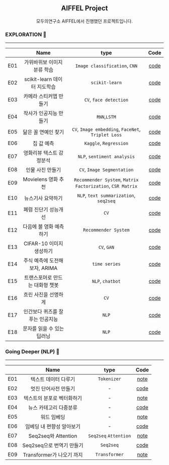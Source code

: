 



## <center> AIFFEL Project</center>


<center>모두의연구소 AIFFEL에서 진행했던  프로젝트입니다.</center>

### EXPLORATION 🚀
---
|   |    Name    | type  | Code |
|---|:----------:|:------------:| :--------------: | 
| E01 | 가위바위보 이미지 분류 학습 |`Image classification`, `CNN` |  [code](EXPLORATION/E01/E01.ipynb)     | 
| E02 | scikit-learn 데이터 지도학습 |`scikit-learn` | [code](EXPLORATION/E02/E02.ipynb)  | 
| E03 | 카메라 스티커앱 만들기 |`CV`, `face detection`  | [code](EXPLORATION/E03/E03.ipynb)    | 
| E04 | 작사가 인공지능 만들기 |`RNN`,`LSTM` | [code](EXPLORATION/E04/E04.ipynb) | 
| E05 | 닮은 꼴 연예인 찾기 | `CV`, `Image embedding`, `FaceNet`, `Triplet Loss` | [code](EXPLORATION/E05/E05.ipynb) |
| E06 | 집 값 예측 | `Kaggle`, `Regression` |[code](EXPLORATION/E06/E06.ipynb)|
| E07 | 영화리뷰 텍스트 감정분석 | `NLP`, `sentiment analysis` |[code](EXPLORATION/E07/E07.ipynb)|
| E08 | 인물 사진 만들기 | `CV`, `Image Segmentation` |[code](EXPLORATION/E08/E08.ipynb)|
| E09 | Movielens 영화 추천 | `Recommender System`, `Matrix Factorization`, `CSR Matrix` |[code](EXPLORATION/E09/E089.ipynb)|
| E10 | 뉴스기사 요약하기 | `NLP`, `text summarization`, `seq2seq`  |[code](EXPLORATION/E10/E10.ipynb)|
| E11 | 폐렴 진단기 성능개선 | `CV`  |[code](EXPLORATION/E11/E11.ipynb)|
| E12 | 다음에 볼 영화 예측하기 | `Recommender System`  |[code](EXPLORATION/E12/E12.ipynb)|
| E13 | CIFAR-10 이미지 생성하기 | `CV`, `GAN`  |[code](EXPLORATION/E13/E13.ipynb)|
| E14 | 주식 예측에 도전해 보자, ARIMA | `time series`  |[code](EXPLORATION/E14/E14.ipynb)|
| E15 | 트랜스포머로 만드는 대화형 챗봇 | `NLP`, `chatbot`  |[code](EXPLORATION/E15/E15.ipynb)|
| E16 | 흐린 사진을 선명하게 | `CV`  |[code](EXPLORATION/E16/E16.ipynb)|
| E17 | 인간보다 퀴즈를 잘푸는 인공지능 | `NLP`|[code](EXPLORATION/E17/E17.ipynb)|
| E18 | 문자를 읽을 수 있는 딥러닝 | `NLP` |[code](EXPLORATION/E18/E18.ipynb)|






### Going Deeper (NLP)  🚩
--- 
|   |    Name    | type  | Code |
|---|:----------:|:------------:| :--------------: | 
| E01 | 텍스트 데이터 다루기 |`Tokenizer` |  [note](Going_Deeper/G01/G01.md) | 
| E02 | 멋진 단어사전 만들기 |- |  [code](Going_Deeper/G02/G02.ipynb) | 
| E03 | 텍스트의 분포로 벡터화하기 |- |  [note](Going_Deeper/G03/G03.md) | 
| E04 | 뉴스 카테고리 다중분류 |- |  [code](Going_Deeper/G04/G04.ipynb) | 
| E05 | 워드 임베딩 |- |  [note](Going_Deeper/G05/G05.md) | 
| E06 | 임베딩 내 편향성 알아보기 |- |  [code](Going_Deeper/G06/G06.ipynb) | 
| E07 | Seq2seq와 Attention |`Seq2seq` `Attention`|  [note](Going_Deeper/G07/G07.md) | 
| E08 |Seq2seq으로 번역기 만들기 |`Seq2seq`|  [code](Going_Deeper/G08/G08.ipynb) | 
| E09 | Transformer가 나오기 까지 |`Transformer`|  [note](Going_Deeper/G09/G09.md) | 


<!--stackedit_data:
eyJoaXN0b3J5IjpbLTE0MTIwNzAwMjEsODI1NDExNDQyLC0xOD
c4NjExMDM5LDE3MDIxNjQwNjEsLTEzMzM4NDY4NSwtMzU3MjY0
MjAxLC04ODkxNjg3MDAsLTIwMzEyNzU3MTUsMjA5MTQ2MTgwMC
wxMzU0NzU3NzMyLC0yMTQ1NDI2MTY2XX0=
-->